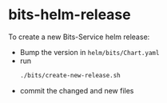 # bits-helm-release

To create a new Bits-Service helm release:
- Bump the version in `helm/bits/Chart.yaml`
- run
    ```sh
    ./bits/create-new-release.sh
    ```
- commit the changed and new files
